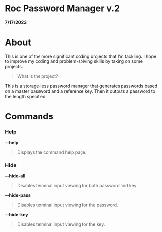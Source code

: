 # Roc Password Manager v.2
**7/17/2023**

# About
This is one of the more significant coding projects that I'm tackling. I hope to improve my coding and problem-solving skills by taking on some projects.

> What is the project?

This is a storage-less password manager that generates passwords based on a master password and a reference key. Then it outputs a password to the length specified.

# Commands
### Help
**--help**
> Displays the command help page.

### Hide
**--hide-all**
> Disables terminal input viewing for both password and key.

**--hide-pass**
> Disables terminal input viewing for the password.

**--hide-key**
> Disables terminal input viewing for the key.
